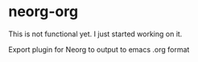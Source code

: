 # neorg-org
This is not functional yet. I just started working on it.

Export plugin for Neorg to output to emacs .org format
